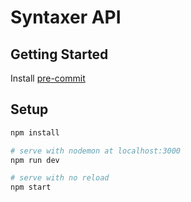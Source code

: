 # Syntaxer API

## Getting Started

Install [pre-commit](http://pre-commit.com/#install)

## Setup

```bash
npm install

# serve with nodemon at localhost:3000
npm run dev

# serve with no reload
npm start
```
